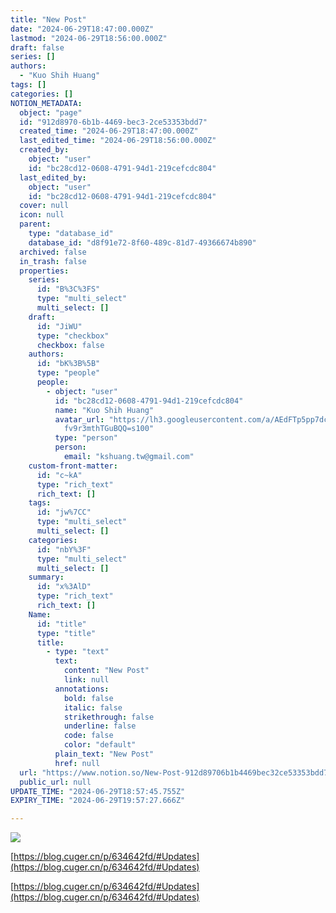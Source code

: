 ```yaml
---
title: "New Post"
date: "2024-06-29T18:47:00.000Z"
lastmod: "2024-06-29T18:56:00.000Z"
draft: false
series: []
authors:
  - "Kuo Shih Huang"
tags: []
categories: []
NOTION_METADATA:
  object: "page"
  id: "912d8970-6b1b-4469-bec3-2ce53353bdd7"
  created_time: "2024-06-29T18:47:00.000Z"
  last_edited_time: "2024-06-29T18:56:00.000Z"
  created_by:
    object: "user"
    id: "bc28cd12-0608-4791-94d1-219cefcdc804"
  last_edited_by:
    object: "user"
    id: "bc28cd12-0608-4791-94d1-219cefcdc804"
  cover: null
  icon: null
  parent:
    type: "database_id"
    database_id: "d8f91e72-8f60-489c-81d7-49366674b890"
  archived: false
  in_trash: false
  properties:
    series:
      id: "B%3C%3FS"
      type: "multi_select"
      multi_select: []
    draft:
      id: "JiWU"
      type: "checkbox"
      checkbox: false
    authors:
      id: "bK%3B%5B"
      type: "people"
      people:
        - object: "user"
          id: "bc28cd12-0608-4791-94d1-219cefcdc804"
          name: "Kuo Shih Huang"
          avatar_url: "https://lh3.googleusercontent.com/a/AEdFTp5pp7dcfcUZhLzmn1QQlBxcCe\
            fv9r3mthTGuBQQ=s100"
          type: "person"
          person:
            email: "kshuang.tw@gmail.com"
    custom-front-matter:
      id: "c~kA"
      type: "rich_text"
      rich_text: []
    tags:
      id: "jw%7CC"
      type: "multi_select"
      multi_select: []
    categories:
      id: "nbY%3F"
      type: "multi_select"
      multi_select: []
    summary:
      id: "x%3AlD"
      type: "rich_text"
      rich_text: []
    Name:
      id: "title"
      type: "title"
      title:
        - type: "text"
          text:
            content: "New Post"
            link: null
          annotations:
            bold: false
            italic: false
            strikethrough: false
            underline: false
            code: false
            color: "default"
          plain_text: "New Post"
          href: null
  url: "https://www.notion.so/New-Post-912d89706b1b4469bec32ce53353bdd7"
  public_url: null
UPDATE_TIME: "2024-06-29T18:57:45.755Z"
EXPIRY_TIME: "2024-06-29T19:57:27.666Z"

---
```



![](https://prod-files-secure.s3.us-west-2.amazonaws.com/036f7390-ea71-4412-ac21-aeba42946fa1/33cc6314-78de-49c8-b9f5-fbe7d9551ebf/Untitled.png?X-Amz-Algorithm=AWS4-HMAC-SHA256&X-Amz-Content-Sha256=UNSIGNED-PAYLOAD&X-Amz-Credential=AKIAT73L2G45HZZMZUHI%2F20240629%2Fus-west-2%2Fs3%2Faws4_request&X-Amz-Date=20240629T185727Z&X-Amz-Expires=3600&X-Amz-Signature=8832d80436fad8af186b633f96e63eb06b30042fcfc9f27fcc718c906621133c&X-Amz-SignedHeaders=host&x-id=GetObject)


[https://blog.cuger.cn/p/634642fd/#Updates](https://blog.cuger.cn/p/634642fd/#Updates)


[https://blog.cuger.cn/p/634642fd/#Updates](https://blog.cuger.cn/p/634642fd/#Updates)

